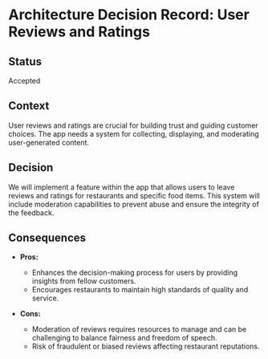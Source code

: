 # Architecture Decision Record: User Reviews and Ratings

## Status

Accepted

## Context

User reviews and ratings are crucial for building trust and guiding customer choices. The app needs a system for collecting, displaying, and moderating user-generated content.

## Decision

We will implement a feature within the app that allows users to leave reviews and ratings for restaurants and specific food items. This system will include moderation capabilities to prevent abuse and ensure the integrity of the feedback.

## Consequences

- **Pros:**
  - Enhances the decision-making process for users by providing insights from fellow customers.
  - Encourages restaurants to maintain high standards of quality and service.
  
- **Cons:**
  - Moderation of reviews requires resources to manage and can be challenging to balance fairness and freedom of speech.
  - Risk of fraudulent or biased reviews affecting restaurant reputations.
